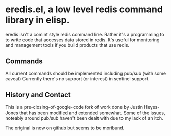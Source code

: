 # eredis.el, a low level redis command library in elisp.

eredis isn't a comint style redis command line. Rather it's a
programming to to write code that accesses data stored in redis. It's
useful for monitoring and management tools if you build products that
use redis.

## Commands

All current commands should be implemented including pub/sub (with
some caveat) Currently there's no support (or interest) in sentinel
support.

## History and Contact

This is a pre-closing-of-google-code fork of work done by Justin
Heyes-Jones that has been modified and extended somewhat. Some of the
issues, noteably around pub/sub haven't been dealt with due to my lack
of an itch.

The original is now on [github](https://github.com/justinhj/eredis)
but seems to be moribund.
